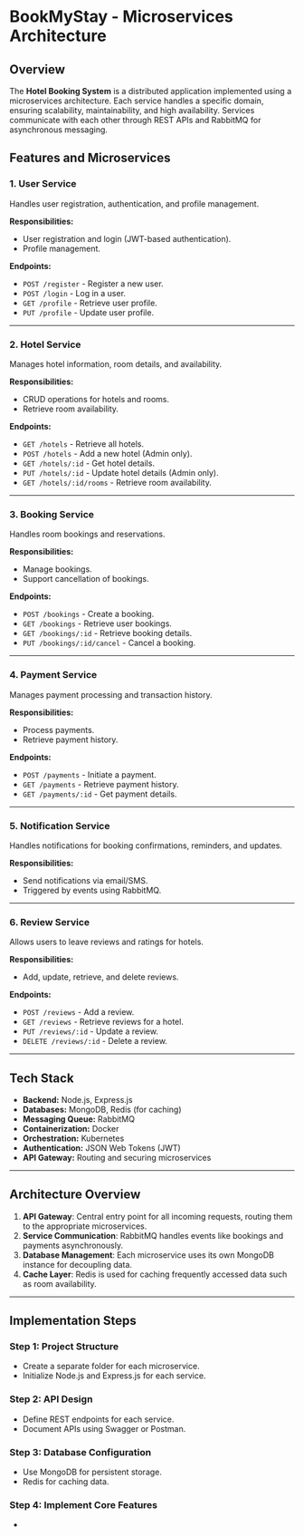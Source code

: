 # BookMyStay - Microservices Architecture

## Overview

The **Hotel Booking System** is a distributed application implemented using a microservices architecture. Each service handles a specific domain, ensuring scalability, maintainability, and high availability. Services communicate with each other through REST APIs and RabbitMQ for asynchronous messaging.

## Features and Microservices

### 1. **User Service**
Handles user registration, authentication, and profile management.

**Responsibilities:**
- User registration and login (JWT-based authentication).
- Profile management.

**Endpoints:**
- `POST /register` - Register a new user.
- `POST /login` - Log in a user.
- `GET /profile` - Retrieve user profile.
- `PUT /profile` - Update user profile.

---

### 2. **Hotel Service**
Manages hotel information, room details, and availability.

**Responsibilities:**
- CRUD operations for hotels and rooms.
- Retrieve room availability.

**Endpoints:**
- `GET /hotels` - Retrieve all hotels.
- `POST /hotels` - Add a new hotel (Admin only).
- `GET /hotels/:id` - Get hotel details.
- `PUT /hotels/:id` - Update hotel details (Admin only).
- `GET /hotels/:id/rooms` - Retrieve room availability.

---

### 3. **Booking Service**
Handles room bookings and reservations.

**Responsibilities:**
- Manage bookings.
- Support cancellation of bookings.

**Endpoints:**
- `POST /bookings` - Create a booking.
- `GET /bookings` - Retrieve user bookings.
- `GET /bookings/:id` - Retrieve booking details.
- `PUT /bookings/:id/cancel` - Cancel a booking.

---

### 4. **Payment Service**
Manages payment processing and transaction history.

**Responsibilities:**
- Process payments.
- Retrieve payment history.

**Endpoints:**
- `POST /payments` - Initiate a payment.
- `GET /payments` - Retrieve payment history.
- `GET /payments/:id` - Get payment details.

---

### 5. **Notification Service**
Handles notifications for booking confirmations, reminders, and updates.

**Responsibilities:**
- Send notifications via email/SMS.
- Triggered by events using RabbitMQ.

---

### 6. **Review Service**
Allows users to leave reviews and ratings for hotels.

**Responsibilities:**
- Add, update, retrieve, and delete reviews.

**Endpoints:**
- `POST /reviews` - Add a review.
- `GET /reviews` - Retrieve reviews for a hotel.
- `PUT /reviews/:id` - Update a review.
- `DELETE /reviews/:id` - Delete a review.

---

## Tech Stack

- **Backend:** Node.js, Express.js
- **Databases:** MongoDB, Redis (for caching)
- **Messaging Queue:** RabbitMQ
- **Containerization:** Docker
- **Orchestration:** Kubernetes
- **Authentication:** JSON Web Tokens (JWT)
- **API Gateway:** Routing and securing microservices

---

## Architecture Overview

1. **API Gateway**: Central entry point for all incoming requests, routing them to the appropriate microservices.
2. **Service Communication**: RabbitMQ handles events like bookings and payments asynchronously.
3. **Database Management**: Each microservice uses its own MongoDB instance for decoupling data.
4. **Cache Layer**: Redis is used for caching frequently accessed data such as room availability.

---

## Implementation Steps

### Step 1: Project Structure
- Create a separate folder for each microservice.
- Initialize Node.js and Express.js for each service.

### Step 2: API Design
- Define REST endpoints for each service.
- Document APIs using Swagger or Postman.

### Step 3: Database Configuration
- Use MongoDB for persistent storage.
- Redis for caching data.

### Step 4: Implement Core Features
-
